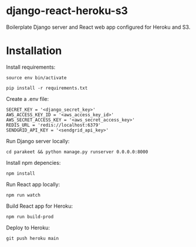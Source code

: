 # django-react-heroku-s3

Boilerplate Django server and React web app configured for Heroku and S3.

# Installation

Install requirements:

```
source env bin/activate
```

```
pip install -r requirements.txt
```

Create a .env file:

```
SECRET_KEY = '<django_secret_key>'
AWS_ACCESS_KEY_ID = '<aws_access_key_id>'
AWS_SECRET_ACCESS_KEY = '<aws_secret_access_key>'
REDIS_URL = 'redis://localhost:6379'
SENDGRID_API_KEY = '<sendgrid_api_key>'
```

Run Django server locally:

```
cd parakeet && python manage.py runserver 0.0.0.0:8000
```

Install npm depencies:

```
npm install
```

Run React app locally:
```
npm run watch
```

Build React app for Heroku:
```
npm run build-prod
```

Deploy to Heroku:
```
git push heroku main
```
